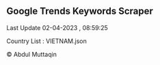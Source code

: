 

## Google Trends Keywords Scraper 
 
Last Update 02-04-2023 , 08:59:25

Country List :
VIETNAM.json



© Abdul Muttaqin 
